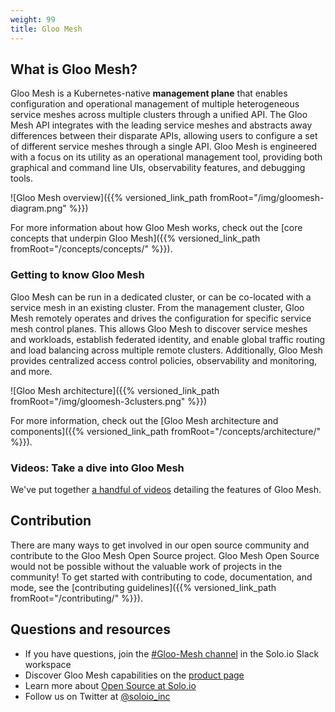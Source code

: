 ```yaml
---
weight: 99
title: Gloo Mesh
---
```


## What is Gloo Mesh?

Gloo Mesh is a Kubernetes-native **management plane** that enables configuration 
and operational management of multiple heterogeneous service meshes across multiple 
clusters through a unified API. The Gloo Mesh API integrates with the leading 
service meshes and abstracts away differences between their disparate APIs, allowing 
users to configure a set of different service meshes through a single API. Gloo 
Mesh is engineered with a focus on its utility as an operational management 
tool, providing both graphical and command line UIs, observability features, and 
debugging tools.

![Gloo Mesh overview]({{% versioned_link_path fromRoot="/img/gloomesh-diagram.png" %}})

For more information about how Gloo Mesh works, check out the [core concepts that underpin Gloo Mesh]({{% versioned_link_path fromRoot="/concepts/concepts/" %}}).

### Getting to know Gloo Mesh

Gloo Mesh can be run in a dedicated cluster, or can be co-located with a service mesh in an existing cluster. From the management cluster, Gloo Mesh remotely operates and drives the configuration for specific service mesh control planes. This allows Gloo Mesh to discover service meshes and workloads, establish federated identity, and enable global traffic routing and load balancing across multiple remote clusters. Additionally, Gloo Mesh provides centralized access control policies, observability and monitoring, and more.

![Gloo Mesh architecture]({{% versioned_link_path fromRoot="/img/gloomesh-3clusters.png" %}})

For more information, check out the [Gloo Mesh architecture and components]({{% versioned_link_path fromRoot="/concepts/architecture/" %}}).

### Videos: Take a dive into Gloo Mesh

We've put together [a handful of videos](https://www.youtube.com/watch?v=4sWikVELr5M&list=PLBOtlFtGznBjr4E9xYHH9eVyiOwnk1ciK) detailing the features of Gloo Mesh.

## Contribution

There are many ways to get involved in our open source community and contribute to the Gloo Mesh Open Source project. Gloo Mesh Open Source would not be possible without the valuable work of projects in the community! To get started with contributing to code, documentation, and mode, see the [contributing guidelines]({{% versioned_link_path fromRoot="/contributing/" %}}).

## Questions and resources

- If you have questions, join the [#Gloo-Mesh channel](https://solo-io.slack.com/archives/CJQGK5TQ8) in the Solo.io Slack workspace
- Discover Gloo Mesh capabilities on the [product page](https://www.solo.io/products/gloo-mesh/)
- Learn more about [Open Source at Solo.io](https://www.solo.io/open-source/)
- Follow us on Twitter at [@soloio_inc](https://twitter.com/soloio_inc)